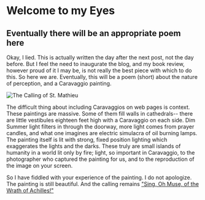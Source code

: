 # Welcome to my Eyes 
## Eventually there will be an appropriate poem here 

Okay, I lied. This is actually written the day after the next post, not the day
before. But I feel the need to inaugurate the blog, and my book review, however
proud of it I may be, is not really the best piece with which to do this. So
here we are. Eventually, this will be a poem (short) about the nature of
perception, and a Caravaggio painting.

![The Calling of St. Mathieu](/images/welcome-to-my-eyes/Caravaggio_-_La_vocazione_di_San_Matteo.jpg)

The difficult thing about including Caravaggios on web pages is context. These
paintings are massive. Some of them fill walls in cathedrals-- there are little
vestibules eighteen feet high with a Caravaggio on each side. Dim Summer light
filters in through the doorway, more light comes from prayer candles, and what
one imagines are electric simulacra of oil burning lamps. The painting itself
is lit with strong, fixed position lighting which exaggerates the lights and
the darks. These truly are small islands of humanity in a world lit only by
fire; light, so important in Caravaggio, to the photographer who captured the
painting for us, and to the reproduction of the image on your screen.


So I have fiddled with your experience of the painting.  I do not apologize.
The painting is still beautiful. And the calling remains  ["Sing, Oh
Muse, of the Wrath of Achilles!"](http://www.youtube.com/watch?v=08e9k-c91E8&feature=related)


